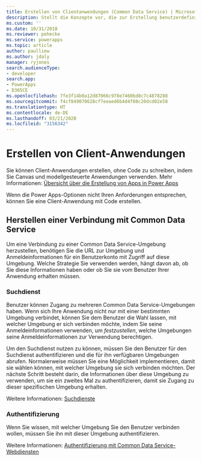 ```yaml
---
title: Erstellen von Clientanwendungen (Common Data Service) | Microsoft Docs
description: Stellt die Konzepte vor, die zur Erstellung benutzerdefinierter Client-Anwendungen, die sich per Code mit Common Data Service verbinden, erforderlich sind.
ms.custom: ''
ms.date: 10/31/2018
ms.reviewer: pehecke
ms.service: powerapps
ms.topic: article
author: paulliew
ms.author: jdaly
manager: ryjones
search.audienceType:
- developer
search.app:
- PowerApps
- D365CE
ms.openlocfilehash: 7fe3f14b0a12d87066c978e7460bd8c7c4878288
ms.sourcegitcommit: f4cf849070628cf7eeaed6b4d4f08c20dcd02e58
ms.translationtype: HT
ms.contentlocale: de-DE
ms.lasthandoff: 03/21/2020
ms.locfileid: "3156342"
---
```

# <a name="create-client-applications"></a>Erstellen von Client-Anwendungen

Sie können Client-Anwendungen erstellen, ohne Code zu schreiben, indem Sie Canvas und modellgesteuerte Anwendungen verwenden.
Mehr Informationen: [Übersicht über die Erstellung von Apps in Power Apps](../../maker/index.md)

Wenn die Power Apps-Optionen nicht Ihren Anforderungen entsprechen, können Sie eine Client-Anwendung mit Code erstellen.

## <a name="connecting-to-common-data-service"></a>Herstellen einer Verbindung mit Common Data Service

Um eine Verbindung zu einer Common Data Service-Umgebung herzustellen, benötigen Sie die URL zur Umgebung und Anmeldeinformationen für ein Benutzerkonto mit Zugriff auf diese Umgebung. Welche Strategie Sie verwenden werden, hängt davon ab, ob Sie diese Informationen haben oder ob Sie sie vom Benutzer Ihrer Anwendung erhalten müssen. 

### <a name="discovery-service"></a>Suchdienst

Benutzer können Zugang zu mehreren Common Data Service-Umgebungen haben. Wenn sich Ihre Anwendung nicht nur mit einer bestimmten Umgebung verbindet, können Sie dem Benutzer die Wahl lassen, mit welcher Umgebung er sich verbinden möchte, indem Sie seine Anmeldeinformationen verwenden, um *festzustellen*, welche Umgebungen seine Anmeldeinformationen zur Verwendung berechtigen. 

Um den Suchdienst nutzen zu können, müssen Sie den Benutzer für den Suchdienst authentifizieren und die für ihn verfügbaren Umgebungen abrufen. Normalerweise müssen Sie eine Möglichkeit implementieren, damit sie wählen können, mit welcher Umgebung sie sich verbinden möchten. Der nächste Schritt besteht darin, die Informationen über diese Umgebung zu verwenden, um sie ein zweites Mal zu authentifizieren, damit sie Zugang zu dieser spezifischen Umgebung erhalten.

Weitere Informationen: [Suchdienste](discovery-service.md)

### <a name="authentication"></a>Authentifizierung

Wenn Sie wissen, mit welcher Umgebung Sie den Benutzer verbinden wollen, müssen Sie ihn mit dieser Umgebung authentifizieren.

Weitere Informationen: [Authentifizierung mit Common Data Service-Webdiensten](authentication.md)